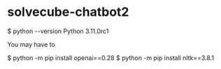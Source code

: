 # solvecube-chatbot2

$ python --version
Python 3.11.0rc1


You may have to 

$ python -m pip install openai==0.28
$ python -m pip install nltk==3.8.1
